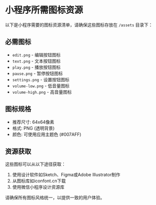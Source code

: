 # 小程序所需图标资源

以下是小程序需要的图标资源清单，请确保这些图标存放在 `/assets` 目录下：

## 必需图标
- `edit.png` - 编辑按钮图标
- `text.png` - 文本按钮图标
- `play.png` - 播放按钮图标
- `pause.png` - 暂停按钮图标
- `settings.png` - 设置按钮图标
- `volume-low.png` - 低音量图标
- `volume-high.png` - 高音量图标

## 图标规格
- 推荐尺寸: 64x64像素
- 格式: PNG (透明背景)
- 颜色: 可使用应用主题色 (#007AFF)

## 资源获取
这些图标可以从以下途径获取：
1. 使用设计软件如Sketch、Figma或Adobe Illustrator制作
2. 从图标库如iconfont.cn下载
3. 使用微信小程序设计资源库

请确保所有图标风格统一，以提供一致的用户体验。 
